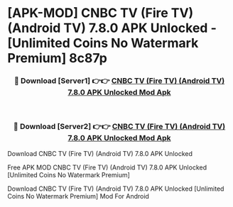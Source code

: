 # [APK-MOD] CNBC TV (Fire TV) (Android TV) 7.8.0 APK Unlocked - [Unlimited Coins No Watermark Premium] 8c87p



<div align="center">
<h3>🔴 Download [Server1] 👉👉 <a href="https://momento.my/?title=CNBC_TV_(Fire_TV)_(Android_TV)_7.8.0_APK_Unlocked">CNBC TV (Fire TV) (Android TV) 7.8.0 APK Unlocked Mod Apk</a></h3><br>

<h3>🔴 Download [Server2] 👉👉 <a href="https://momento.my/?title=CNBC_TV_(Fire_TV)_(Android_TV)_7.8.0_APK_Unlocked">CNBC TV (Fire TV) (Android TV) 7.8.0 APK Unlocked Mod Apk</a></h3>
</div>



Download CNBC TV (Fire TV) (Android TV) 7.8.0 APK Unlocked 

Free APK MOD CNBC TV (Fire TV) (Android TV) 7.8.0 APK Unlocked [Unlimited Coins No Watermark Premium]

Download CNBC TV (Fire TV) (Android TV) 7.8.0 APK Unlocked [Unlimited Coins No Watermark Premium] Mod For Android
